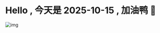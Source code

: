 
# Hello , 今天是 2025-10-15 , 加油鸭 🤭

![img](https://v1.jinrishici.com/all.svg?font-size=18&spacing=4)

